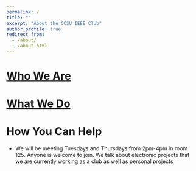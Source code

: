 ```yaml
---
permalink: /
title: ""
excerpt: "About the CCSU IEEE Club"
author_profile: true
redirect_from: 
  - /about/
  - /about.html
---
```


[Who We Are](https://ieee-ccsu.github.io/officers/)
======


[What We Do](https://ieee-ccsu.github.io/projects/)
======


How You Can Help
======


* We will be meeting Tuesdays and Thursdays from 2pm-4pm in room 125. Anyone is welcome to join. We talk about electronic projects that we are currently working as a club as well as personal projects
